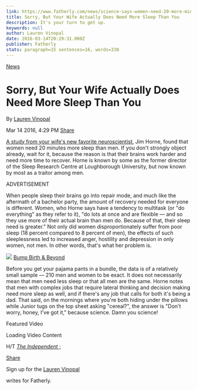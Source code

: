 ```yaml
---
link: https://www.fatherly.com/news/science-says-women-need-20-more-minutes-of-sleep-than-men/
title: Sorry, But Your Wife Actually Does Need More Sleep Than You
description: It's your turn to get up.
keywords: null
author: Lauren Vinopal
date: 2016-03-14T20:29:31.000Z
publisher: Fatherly
stats: paragraph=15 sentences=16, words=330
---
```

[News](https://www.fatherly.com/news/)

# Sorry, But Your Wife Actually Does Need More Sleep Than You

By
[Lauren Vinopal](https://www.fatherly.com/community/lauren_vinopal/ "Posts by Lauren Vinopal")

Mar 14 2016, 4:29 PM
[Share](https://www.facebook.com/sharer/sharer.php?u=https://www.fatherly.com/science-says-women-need-20-more-minutes-of-sleep-than-men-1661762916.html?utm_source=facebook&utm_medium=onsiteshare)

[A study from your wife's new favorite neuroscientist](https://sleepfoundation.org/sleep-news/do-women-need-more-sleep-men), Jim Horne, found that women need 20 minutes more sleep than men. If you don't strongly object already, wait for it, because the reason is that their brains work harder and need more time to recover. Horne is known by some as the former director of the Sleep Research Centre at Loughborough University, but now known by most as a traitor among men.

ADVERTISEMENT

When people sleep their brains go into repair mode, and much like the aftermath of a bachelor party, the amount of recovery needed for everyone is different. Women, who Horne says have a tendency to multitask (or "do everything" as they refer to it), "do lots at once and are flexible — and so they use more of their actual brain than men do. Because of that, their sleep need is greater." Not only did women disproportionately suffer from poor sleep (18 percent compared to 8 percent of men), the effects of such sleeplessness led to increased anger, hostility and depression in only women, not men. In other words, that's what her problem is.

![](https://media.rbl.ms/image?u=%2F2014%2F12%2Fann-parks-and-rec-hot-mess.gif&ho=https%3A%2F%2Fbumpbirthandbeyond.files.wordpress.com&s=179&h=5d0f5f381cdd4621b574cfa5efdee4c044020c6d3693e324d8da4331d1db2e0e&size=980x&c=454715765) [Bump Birth & Beyond](https://bumpbirthandbeyond.wordpress.com/tag/new-mom/)

Before you get your pajama pants in a bundle, the data is of a relatively small sample — 210 men and women to be exact. It does not necessarily mean that men need less sleep or that all men are the same. Horne notes that men with complex jobs that require lateral thinking and decision making need more sleep as well, and if there's any job that calls for both it's being a dad. That said, on the mornings where you're both hiding under the pillows while Junior tugs on the top sheet asking "cereal?", the answer is "Don't worry, honey, I've got it," because science. Damn you science!

Featured Video

Loading Video Content

H/T [_The Independent_ ;](http://www.independent.co.uk/life-style/health-and-families/health-news/women-need-more-sleep-because-of-their-complex-brains-research-suggests-a6925266.html)

[Share](https://www.facebook.com/sharer/sharer.php?u=https://www.fatherly.com/science-says-women-need-20-more-minutes-of-sleep-than-men-1661762916.html?utm_source=facebook&utm_medium=onsiteshare)

Sign up for the
[Lauren Vinopal](https://www.fatherly.com/community/lauren_vinopal/)

writes for Fatherly.

